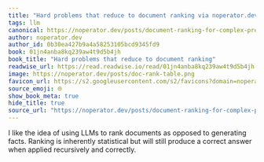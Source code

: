 ```yaml
---
title: "Hard problems that reduce to document ranking via noperator.dev"
tags: llm
canonical: https://noperator.dev/posts/document-ranking-for-complex-problems/
author: noperator.dev
author_id: 0b30ea427b9a4a58253105bcd9345fd9
book: 01jn4anba8kq239aw4t9d5b4jh
book_title: "Hard problems that reduce to document ranking"
readwise_url: https://read.readwise.io/read/01jn4anba8kq239aw4t9d5b4jh
image: https://noperator.dev/posts/doc-rank-table.png
favicon_url: https://s2.googleusercontent.com/s2/favicons?domain=noperator.dev
source_emoji: 🌐
show_book_meta: true
hide_title: true
source_url: "https://noperator.dev/posts/document-ranking-for-complex-problems/"
---
```


I like the idea of using LLMs to rank documents as opposed to generating facts. Ranking is inherently statistical but will still produce a correct answer when applied recursively and correctly.